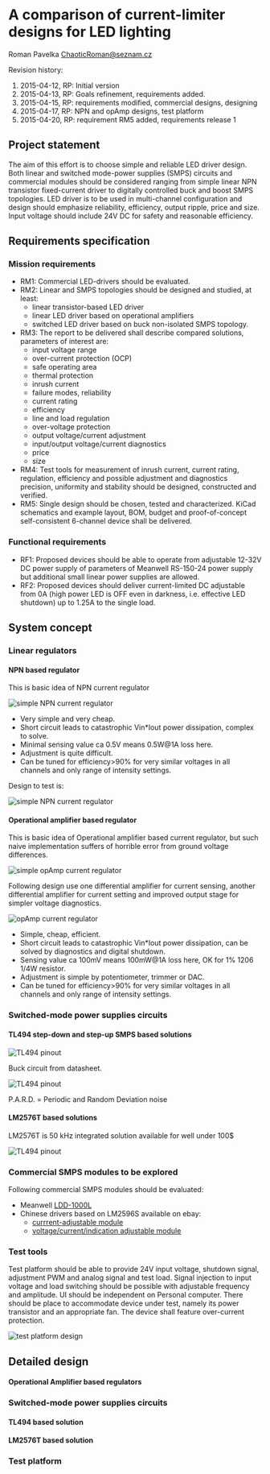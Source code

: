A comparison of current-limiter designs for LED lighting
========================================================
Roman Pavelka <ChaoticRoman@seznam.cz>

Revision history:

1. 2015-04-12, RP: Initial version
2. 2015-04-13, RP: Goals refinement, requirements added.
3. 2015-04-15, RP: requirements modified, commercial designs, designing
4. 2015-04-17, RP: NPN and opAmp designs, test platform
5. 2015-04-20, RP: requirement RM5 added, requirements release 1


Project statement
-----------------
The aim of this effort is to choose simple and reliable LED driver design.
Both linear and switched mode-power supplies (SMPS) circuits and commercial
modules should be considered ranging from simple linear NPN transistor
fixed-current driver to digitally controlled buck and boost SMPS topologies.
LED driver is to be used in multi-channel configuration and design should
emphasize reliability, efficiency, output ripple, price and size. Input
voltage should include 24V DC for safety and reasonable efficiency.


Requirements specification
--------------------------

### Mission requirements

* RM1: Commercial LED-drivers should be evaluated.
* RM2: Linear and SMPS topologies should be designed and studied, at least:
    - linear transistor-based LED driver
    - linear LED driver based on operational amplifiers
    - switched LED driver based on buck non-isolated SMPS topology.
* RM3: The report to be delivered shall describe compared solutions, parameters
       of interest are:
    - input voltage range
    - over-current protection (OCP)
    - safe operating area
    - thermal protection
    - inrush current
    - failure modes, reliability
    - current rating
    - efficiency
    - line and load regulation
    - over-voltage protection
    - output voltage/current adjustment
    - input/output voltage/current diagnostics
    - price
    - size
* RM4: Test tools for measurement of inrush current, current rating, regulation,
efficiency and possible adjustment and diagnostics precision, uniformity and stability
should be designed, constructed and verified.
* RM5: Single design should be chosen, tested and characterized. KiCad schematics
and example layout, BOM, budget and proof-of-concept self-consistent 6-channel device
shall be delivered.

### Functional requirements

* RF1: Proposed devices should be able to operate from adjustable 12-32V DC
power supply of parameters of Meanwell RS-150-24 power supply but additional
small linear power supplies are allowed.
* RF2: Proposed devices should deliver current-limited DC adjustable from 0A (high power
LED is OFF even in darkness, i.e. effective LED shutdown) up to 1.25A to the single load.

<!--### Physical requirements

* RD1: Single channel module shall be limited in dimensions by 40mm x 15mm x 10mm.-->


System concept
--------------

### Linear regulators

#### NPN based regulator

This is basic idea of NPN current regulator

![simple NPN current regulator](./ideas/NPN_I-regulator_principle/NPN_I-regulator_principle.png)

* Very simple and very cheap.
* Short circuit leads to catastrophic Vin*Iout power dissipation, complex to solve.
* Minimal sensing value ca 0.5V means 0.5W@1A loss here.
* Adjustment is quite difficult.
* Can be tuned for efficiency>90% for very similar voltages in all channels
  and only range of intensity settings.
  
Design to test is:

![simple NPN current regulator](./boards/npn0/npn0.png)
 
#### Operational amplifier based regulator

This is basic idea of Operational amplifier based current regulator, but such naive implementation
suffers of horrible error from ground voltage differences.

![simple opAmp current regulator](./ideas/opAmp-principle1/opAmp-principle1.png)

Following design use one differential amplifier for current sensing, another differential amplifier
for current setting and improved output stage for simpler voltage diagnostics.

![opAmp current regulator](./ideas/opAmp-principle2/opAmp-principle2.png)

* Simple, cheap, efficient.
* Short circuit leads to catastrophic Vin*Iout power dissipation, can be solved
  by diagnostics and digital shutdown.
* Sensing value ca 100mV means 100mW@1A loss here, OK for 1% 1206 1/4W resistor.
* Adjustment is simple by potentiometer, trimmer or DAC.
* Can be tuned for efficiency>90% for very similar voltages in all channels
  and only range of intensity settings.


<!-- BAD IDEA to not use differential amplifier
If Collector-Emitter voltage of transistor in TL431 programmable reference is less than 500mV (it is not specified in
TL431 datasheet), then TL431 can serve as comparator as in following circuit.

![simple NPN current regulator](./boards/npn1/npn1.png)-->

### Switched-mode power supplies circuits

<!--Important thing to note for boost converter is need to limit maximal
output voltage and to prevent coil saturation (by proper coil reset).-->

#### TL494 step-down and step-up SMPS based solutions

![TL494 pinout](./external_docs/tl494_pinout.png)

Buck circuit from datasheet.

![TL494 pinout](./external_docs/tl494_buck.png)

P.A.R.D. = Periodic and Random Deviation noise

#### LM2576T based solutions

LM2576T is 50 kHz integrated solution available for well under 100$

![TL494 pinout](./external_docs/lm2576.png)

### Commercial SMPS modules to be explored

Following commercial SMPS modules should be evaluated:

* Meanwell [LDD-1000L](http://www.mouser.com/ProductDetail/Mean-Well/LDD-1000L/?qs=sGAEpiMZZMt5PRBMPTWcaRgaVnaXJTVtYzeCn%2f%252bnvqOhpAqVGeWTIA%3d%3d)
* Chinese drivers based on LM2596S available on ebay:
    - [currrent-adjustable module](http://www.ebay.com/itm/LM2596-DC-DC-Step-down-LED-Driver-Adjustable-Power-Supply-Module-Converter-/131219116497?pt=LH_DefaultDomain_3&hash=item1e8d44d1d1)
    - [voltage/current/indication adjustable module](http://www.ebay.com/itm/LED-New-Driver-DC-DC-Step-down-Adjustable-CC-CV-Power-Supply-Module-1PC-LM2596-/141524043875?pt=LH_DefaultDomain_15&hash=item20f37d8863)

### Test tools

Test platform should be able to provide 24V input voltage, shutdown signal,
adjustment PWM and analog signal and test load. Signal injection to input
voltage and load switching should be possible with adjustable frequency
and amplitude. UI should be independent on Personal computer. There should
be place to accommodate device under test, namely its power transistor
and an appropriate fan. The device shall feature over-current protection.

![test platform design](./ideas/test_platform/test_platform.png)


Detailed design
---------------
#### Operational Amplifier based regulators

    
### Switched-mode power supplies circuits

#### TL494 based solution
#### LM2576T based solution

### Test platform
